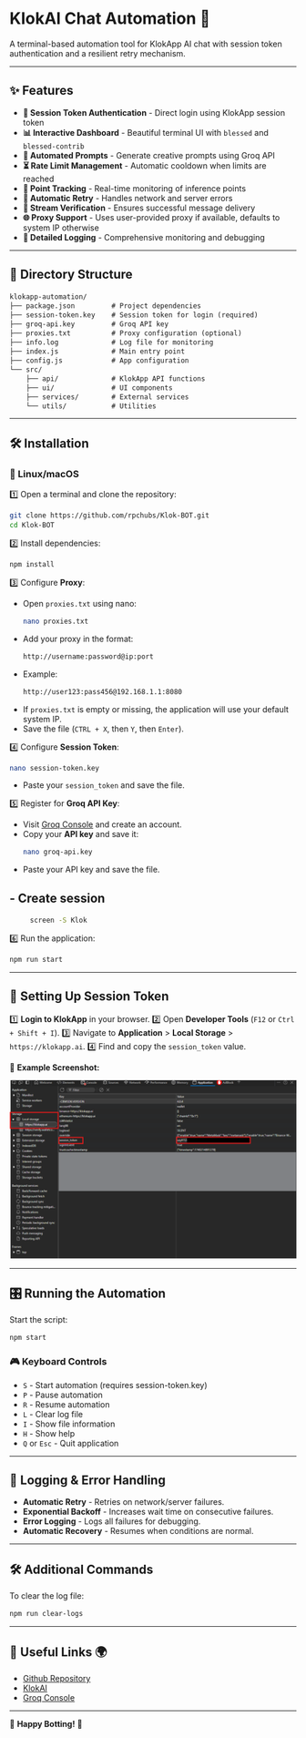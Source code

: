 # KlokAI Chat Automation 🚀

A terminal-based automation tool for KlokApp AI chat with session token authentication and a resilient retry mechanism.

---

## ✨ Features

- **🔑 Session Token Authentication** - Direct login using KlokApp session token
- **📊 Interactive Dashboard** - Beautiful terminal UI with `blessed` and `blessed-contrib`
- **🤖 Automated Prompts** - Generate creative prompts using Groq API
- **⏳ Rate Limit Management** - Automatic cooldown when limits are reached
- **📌 Point Tracking** - Real-time monitoring of inference points
- **🔄 Automatic Retry** - Handles network and server errors
- **📡 Stream Verification** - Ensures successful message delivery
- **🌐 Proxy Support** - Uses user-provided proxy if available, defaults to system IP otherwise
- **📜 Detailed Logging** - Comprehensive monitoring and debugging

---

## 📂 Directory Structure

```
klokapp-automation/
├── package.json         # Project dependencies
├── session-token.key    # Session token for login (required)
├── groq-api.key         # Groq API key
├── proxies.txt          # Proxy configuration (optional)
├── info.log             # Log file for monitoring
├── index.js             # Main entry point
├── config.js            # App configuration
└── src/
    ├── api/             # KlokApp API functions
    ├── ui/              # UI components
    ├── services/        # External services
    └── utils/           # Utilities
```

---

## 🛠️ Installation

### 🔹 Linux/macOS

1️⃣ Open a terminal and clone the repository:
   ```sh
   git clone https://github.com/rpchubs/Klok-BOT.git
   cd Klok-BOT
   ```

2️⃣ Install dependencies:
   ```sh
   npm install
   ```

3️⃣ Configure **Proxy**:
   - Open `proxies.txt` using nano:
     ```sh
     nano proxies.txt
     ```
   - Add your proxy in the format:
     ```sh
     http://username:password@ip:port
     ```
   - Example:
     ```sh
     http://user123:pass456@192.168.1.1:8080
     ```
   - If `proxies.txt` is empty or missing, the application will use your default system IP.
   - Save the file (`CTRL + X`, then `Y`, then `Enter`).

4️⃣ Configure **Session Token**:
   ```sh
   nano session-token.key
   ```
   - Paste your `session_token` and save the file.

5️⃣ Register for **Groq API Key**:
   - Visit [Groq Console](https://console.groq.com/login) and create an account.
   - Copy your **API key** and save it:
     ```sh
     nano groq-api.key
     ```
   - Paste your API key and save the file.

## - Create session
```sh
     screen -S Klok
```

6️⃣ Run the application:
   ```sh
   npm run start
   ```


---

## 🔐 Setting Up Session Token

1️⃣ **Login to KlokApp** in your browser.
2️⃣ Open **Developer Tools** (`F12` or `Ctrl + Shift + I`).
3️⃣ Navigate to **Application** > **Local Storage** > `https://klokapp.ai`.
4️⃣ Find and copy the `session_token` value.

📌 **Example Screenshot:**

![Session Token Guide](assets/session-token-guide.png)

---

## 🎛️ Running the Automation

Start the script:
```sh
npm start
```

### 🎮 Keyboard Controls

- `S` - Start automation (requires session-token.key)
- `P` - Pause automation
- `R` - Resume automation
- `L` - Clear log file
- `I` - Show file information
- `H` - Show help
- `Q` or `Esc` - Quit application

---

## 📜 Logging & Error Handling

- **Automatic Retry** - Retries on network/server failures.
- **Exponential Backoff** - Increases wait time on consecutive failures.
- **Error Logging** - Logs all failures for debugging.
- **Automatic Recovery** - Resumes when conditions are normal.

---

## 🛠️ Additional Commands

To clear the log file:
```sh
npm run clear-logs
```

---

## 🔗 Useful Links 🌍

- [Github Repository](https://github.com/rpchubs)
- [KlokAI](https://klokapp.ai?referral_code=GVJRESB4)
- [Groq Console](https://console.groq.com/login)

---

🚀 **Happy Botting!** 🎯
